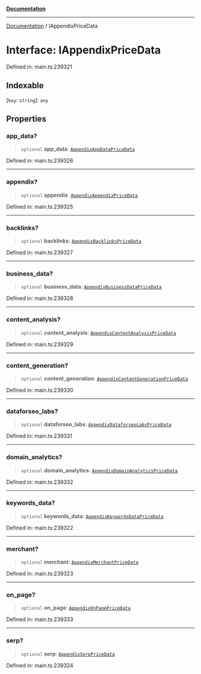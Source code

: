 [**Documentation**](../README.md)

***

[Documentation](../README.md) / IAppendixPriceData

# Interface: IAppendixPriceData

Defined in: main.ts:239321

## Indexable

\[`key`: `string`\]: `any`

## Properties

### app\_data?

> `optional` **app\_data**: [`AppendixAppDataPriceData`](../classes/AppendixAppDataPriceData.md)

Defined in: main.ts:239326

***

### appendix?

> `optional` **appendix**: [`AppendixAppendixPriceData`](../classes/AppendixAppendixPriceData.md)

Defined in: main.ts:239325

***

### backlinks?

> `optional` **backlinks**: [`AppendixBacklinksPriceData`](../classes/AppendixBacklinksPriceData.md)

Defined in: main.ts:239327

***

### business\_data?

> `optional` **business\_data**: [`AppendixBusinessDataPriceData`](../classes/AppendixBusinessDataPriceData.md)

Defined in: main.ts:239328

***

### content\_analysis?

> `optional` **content\_analysis**: [`AppendixContentAnalysisPriceData`](../classes/AppendixContentAnalysisPriceData.md)

Defined in: main.ts:239329

***

### content\_generation?

> `optional` **content\_generation**: [`AppendixContentGenerationPriceData`](../classes/AppendixContentGenerationPriceData.md)

Defined in: main.ts:239330

***

### dataforseo\_labs?

> `optional` **dataforseo\_labs**: [`AppendixDataforseoLabsPriceData`](../classes/AppendixDataforseoLabsPriceData.md)

Defined in: main.ts:239331

***

### domain\_analytics?

> `optional` **domain\_analytics**: [`AppendixDomainAnalyticsPriceData`](../classes/AppendixDomainAnalyticsPriceData.md)

Defined in: main.ts:239332

***

### keywords\_data?

> `optional` **keywords\_data**: [`AppendixKeywordsDataPriceData`](../classes/AppendixKeywordsDataPriceData.md)

Defined in: main.ts:239322

***

### merchant?

> `optional` **merchant**: [`AppendixMerchantPriceData`](../classes/AppendixMerchantPriceData.md)

Defined in: main.ts:239323

***

### on\_page?

> `optional` **on\_page**: [`AppendixOnPagePriceData`](../classes/AppendixOnPagePriceData.md)

Defined in: main.ts:239333

***

### serp?

> `optional` **serp**: [`AppendixSerpPriceData`](../classes/AppendixSerpPriceData.md)

Defined in: main.ts:239324
